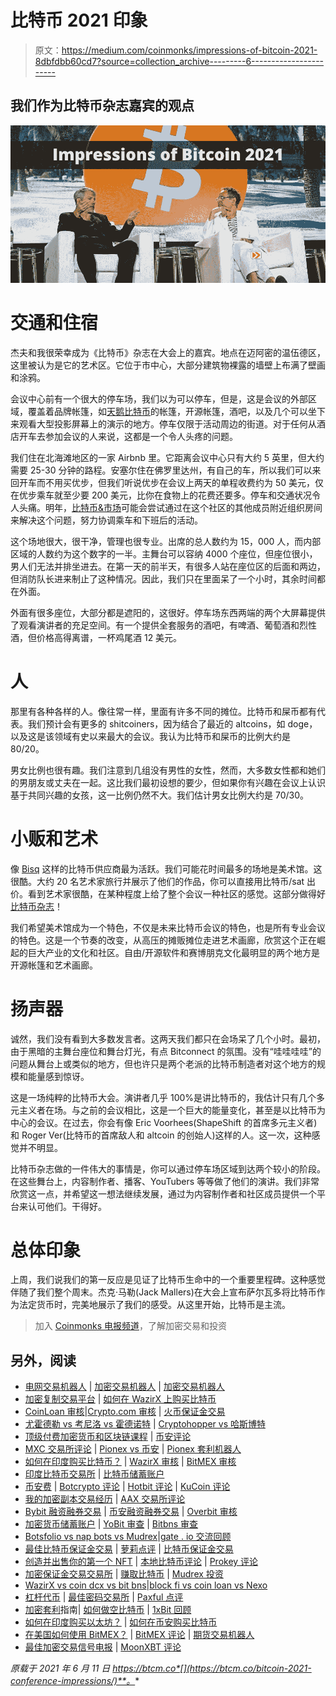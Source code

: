 # 比特币 2021 印象

> 原文：<https://medium.com/coinmonks/impressions-of-bitcoin-2021-8dbfdbb60cd7?source=collection_archive---------6----------------------->

## 我们作为比特币杂志嘉宾的观点

![](img/c8609bcf64b6057e316bfbefcdcb4386.png)

# 交通和住宿

杰夫和我很荣幸成为《比特币》杂志在大会上的嘉宾。地点在迈阿密的温伍德区，这里被认为是它的艺术区。它位于市中心，大部分建筑物裸露的墙壁上布满了壁画和涂鸦。

会议中心前有一个很大的停车场，我们以为可以停车，但是，这是会议的外部区域，覆盖着品牌帐篷，如[天鹅比特币](https://www.swanbitcoin.com/)的帐篷，开源帐篷，酒吧，以及几个可以坐下来观看大型投影屏幕上的演示的地方。停车仅限于活动周边的街道。对于任何从酒店开车去参加会议的人来说，这都是一个令人头疼的问题。

我们住在北海滩地区的一家 Airbnb 里。它距离会议中心只有大约 5 英里，但大约需要 25-30 分钟的路程。安塞尔住在佛罗里达州，有自己的车，所以我们可以来回开车而不用买优步，但我们听说优步在会议上两天的单程收费约为 50 美元，仅在优步乘车就至少要 200 美元，比你在食物上的花费还要多。停车和交通状况令人头痛。明年，[比特币&市场](https://bitcoinandmarkets.com/)可能会尝试通过在这个社区的其他成员附近组织房间来解决这个问题，努力协调乘车和下班后的活动。

这个场地很大，很干净，管理也很专业。出席的总人数约为 15，000 人，而内部区域的人数约为这个数字的一半。主舞台可以容纳 4000 个座位，但座位很小，男人们无法并排坐进去。在第一天的前半天，有很多人站在座位区的后面和两边，但消防队长进来制止了这种情况。因此，我们只在里面呆了一个小时，其余时间都在外面。

外面有很多座位，大部分都是遮阳的，这很好。停车场东西两端的两个大屏幕提供了观看演讲者的充足空间。有一个提供全套服务的酒吧，有啤酒、葡萄酒和烈性酒，但价格高得离谱，一杯鸡尾酒 12 美元。

# 人

那里有各种各样的人。像往常一样，里面有许多不同的摊位。比特币和屎币都有代表。我们预计会有更多的 shitcoiners，因为结合了最近的 altcoins，如 doge，以及这是该领域有史以来最大的会议。我认为比特币和屎币的比例大约是 80/20。

男女比例也很有趣。我们注意到几组没有男性的女性，然而，大多数女性都和她们的男朋友或丈夫在一起。这比我们最初设想的要少，但如果你有兴趣在会议上认识基于共同兴趣的女孩，这一比例仍然不大。我们估计男女比例大约是 70/30。

# 小贩和艺术

像 [Bisq](https://bisq.network/) 这样的比特币供应商最为活跃。我们可能花时间最多的场地是美术馆。这很酷。大约 20 名艺术家旅行并展示了他们的作品，你可以直接用比特币/sat 出价。看到艺术家很酷，在某种程度上给了整个会议一种社区的感觉。这部分做得好[比特币杂志](https://bitcoinmagazine.com/)！

我们希望美术馆成为一个特色，不仅是未来比特币会议的特色，也是所有专业会议的特色。这是一个节奏的改变，从高压的摊贩摊位走进艺术画廊，欣赏这个正在崛起的巨大产业的文化和社区。自由/开源软件和赛博朋克文化最明显的两个地方是开源帐篷和艺术画廊。

# 扬声器

诚然，我们没有看到大多数发言者。这两天我们都只在会场呆了几个小时。最初，由于黑暗的主舞台座位和舞台灯光，有点 Bitconnect 的氛围。没有“哇哇哇哇”的问题从舞台上或类似的地方，但也许只是两个老派的比特币制造者对这个地方的规模和能量感到惊讶。

这是一场纯粹的比特币大会。演讲者几乎 100%是讲比特币的，我估计只有几个多元主义者在场。与之前的会议相比，这是一个巨大的能量变化，甚至是以比特币为中心的会议。在过去，你会有像 Eric Voorhees(ShapeShift 的首席多元主义者)和 Roger Ver(比特币的首席敌人和 altcoin 的创始人)这样的人。这一次，这种感觉并不明显。

比特币杂志做的一件伟大的事情是，你可以通过停车场区域到达两个较小的阶段。在这些舞台上，内容制作者、播客、YouTubers 等等做了他们的演讲。我们非常欣赏这一点，并希望这一想法继续发展，通过为内容制作者和社区成员提供一个平台来认可他们。干得好。

# 总体印象

上周，我们说我们的第一反应是见证了比特币生命中的一个重要里程碑。这种感觉伴随了我们整个周末。杰克·马勒(Jack Mallers)在大会上宣布萨尔瓦多将比特币作为法定货币时，完美地展示了我们的感受。从这里开始，比特币是主流。

> 加入 [Coinmonks 电报频道](https://t.me/coincodecap)，了解加密交易和投资

## 另外，阅读

*   [电网交易机器人](https://blog.coincodecap.com/grid-trading) | [加密交易机器人](/coinmonks/cryptohopper-review-a388ff5bae88) | [加密交易机器人](https://blog.coincodecap.com/best-crypto-trading-bots)
*   [加密复制交易平台](/coinmonks/top-10-crypto-copy-trading-platforms-for-beginners-d0c37c7d698c) | [如何在 WazirX 上购买比特币](/coinmonks/buy-bitcoin-on-wazirx-2d12b7989af1)
*   [CoinLoan 审核](/coinmonks/coinloan-review-18128b9badc4)|[Crypto.com 审核](/coinmonks/crypto-com-review-f143dca1f74c) | [火币保证金交易](/coinmonks/huobi-margin-trading-b3b06cdc1519)
*   [尤霍德勒 vs 考尼洛 vs 霍德诺特](/coinmonks/youhodler-vs-coinloan-vs-hodlnaut-b1050acde55a) | [Cryptohopper vs 哈斯博特](https://blog.coincodecap.com/cryptohopper-vs-haasbot)
*   [顶级付费加密货币和区块链课程](https://blog.coincodecap.com/blockchain-courses) | [币安评论](/coinmonks/binance-review-ee10d3bf3b6e)
*   [MXC 交易所评论](/coinmonks/mxc-exchange-review-3af0ec1cba8c) | [Pionex vs 币安](https://blog.coincodecap.com/pionex-vs-binance) | [Pionex 套利机器人](https://blog.coincodecap.com/pionex-arbitrage-bot)
*   [如何在印度购买比特币？](/coinmonks/buy-bitcoin-in-india-feb50ddfef94) | [WazirX 审核](/coinmonks/wazirx-review-5c811b074f5b) | [BitMEX 审核](https://blog.coincodecap.com/bitmex-review)
*   [印度比特币交易所](/coinmonks/bitcoin-exchange-in-india-7f1fe79715c9) | [比特币储蓄账户](/coinmonks/bitcoin-savings-account-e65b13f92451)
*   [币安费](/coinmonks/binance-fees-8588ec17965) | [Botcrypto 评论](/coinmonks/botcrypto-review-2021-build-your-own-trading-bot-coincodecap-6b8332d736c7) | [Hotbit 评论](/coinmonks/hotbit-review-cd5bec41dafb) | [KuCoin 评论](https://blog.coincodecap.com/kucoin-review)
*   [我的加密副本交易经历](/coinmonks/my-experience-with-crypto-copy-trading-d6feb2ce3ac5) | [AAX 交易所评论](/coinmonks/aax-exchange-review-2021-67c5ea09330c)
*   [Bybit 融资融券交易](/coinmonks/bybit-margin-trading-e5071676244e) | [币安融资融券交易](/coinmonks/binance-margin-trading-c9eb5e9d2116) | [Overbit 审核](/coinmonks/overbit-review-9446ed4f2188)
*   [加密货币储蓄账户](/coinmonks/cryptocurrency-savings-accounts-be3bc0feffbf) | [YoBit 审查](/coinmonks/yobit-review-175464162c62) | [Bitbns 审查](/coinmonks/bitbns-review-38256a07e161)
*   [Botsfolio vs nap bots vs Mudrex](/coinmonks/botsfolio-vs-napbots-vs-mudrex-c81344970c02)|[gate . io 交流回顾](/coinmonks/gate-io-exchange-review-61bf87b7078f)
*   [最佳比特币保证金交易](/coinmonks/bitcoin-margin-trading-exchange-bcbfcbf7b8e3) | [萝莉点评](/coinmonks/lolli-review-e6ddc7895ad8) | [比特币保证金交易](https://blog.coincodecap.com/bityard-margin-trading)
*   [创造并出售你的第一个 NFT](https://blog.coincodecap.com/create-nft) | [本地比特币评论](/coinmonks/localbitcoins-review-6cc001c6ed56) | [Prokey 评论](/coinmonks/prokey-review-26611173c13c)
*   [加密保证金交易交易所](/coinmonks/crypto-margin-trading-exchanges-428b1f7ad108) | [赚取比特币](/coinmonks/earn-bitcoin-6e8bd3c592d9) | [Mudrex 投资](https://blog.coincodecap.com/mudrex-invest-review-the-best-way-to-invest-in-crypto)
*   [WazirX vs coin dcx vs bit bns](/coinmonks/wazirx-vs-coindcx-vs-bitbns-149f4f19a2f1)|[block fi vs coin loan vs Nexo](/coinmonks/blockfi-vs-coinloan-vs-nexo-cb624635230d)
*   [杠杆代币](/coinmonks/leveraged-token-3f5257808b22) | [最佳密码交易所](/coinmonks/crypto-exchange-dd2f9d6f3769) | [Paxful 点评](/coinmonks/paxful-review-4daf2354ab70)
*   [加密套利](/coinmonks/crypto-arbitrage-guide-how-to-make-money-as-a-beginner-62bfe5c868f6)指南| [如何做空比特币](/coinmonks/how-to-short-bitcoin-568a2d0b4ae5) | [1xBit 回顾](https://blog.coincodecap.com/1xbit-review)
*   [如何在印度购买以太坊？](https://blog.coincodecap.com/buy-ethereum-in-india) | [如何在币安购买比特币](https://blog.coincodecap.com/buy-bitcoin-binance)
*   [在美国如何使用 BitMEX？](https://blog.coincodecap.com/use-bitmex-in-usa) | [BitMEX 评论](https://blog.coincodecap.com/bitmex-review) | [期货交易机器人](/coinmonks/futures-trading-bots-5a282ccee3f5)
*   [最佳加密交易信号电报](/coinmonks/best-crypto-signals-telegram-5785cdbc4b2b) | [MoonXBT 评论](/coinmonks/moonxbt-review-6e4ab26d037)

*原载于 2021 年 6 月 11 日 https://btcm.co*[](https://btcm.co/bitcoin-2021-conference-impressions/)**。**